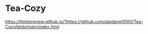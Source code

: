 # Tea-Cozy
https://htmlpreview.github.io/?https://github.com/abidanm1000/Tea-Cozy/blob/main/index.html
